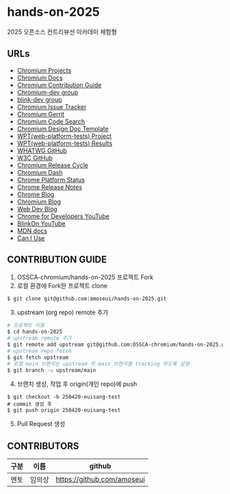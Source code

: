 # hands-on-2025
2025 오픈소스 컨트리뷰션 아카데미 체험형

## URLs
- [Chromium Projects](https://www.chromium.org/chromium-projects/)
- [Chromium Docs](https://chromium.googlesource.com/chromium/src/+/main/docs)
- [Chromium Contribution Guide](https://chromium.googlesource.com/chromium/src/+/main/docs/contributing.md)
- [Chromium-dev group](https://groups.google.com/u/2/a/chromium.org/g/chromium-dev)
- [blink-dev group](https://groups.google.com/a/chromium.org/g/blink-dev)
- [Chromium Issue Tracker](https://issues.chromium.org/u/1/issues)
- [Chromium Gerrit](https://chromium-review.googlesource.com/)
- [Chromium Code Search](https://source.chromium.org/chromium)
- [Chromium Design Doc Template](https://docs.google.com/document/d/14YBYKgk-uSfjfwpKFlp_omgUq5hwMVazy_M965s_1KA/edit?tab=t.0#heading=h.7nki9mck5t64)
- [WPT(web-platform-tests) Project](https://github.com/web-platform-tests/wpt/)
- [WPT(web-platform-tests) Results](https://wpt.fyi/results/)
- [WHATWG GitHub](https://github.com/whatwg)
- [W3C GitHub](https://github.com/w3c)
- [Chromium Release Cycle](https://chromium.googlesource.com/chromium/src/+/HEAD/docs/process/release_cycle.md)
- [Chromium Dash](https://chromiumdash.appspot.com)
- [Chrome Platform Status](https://chromestatus.com/)
- [Chrome Release Notes](https://developer.chrome.com/release-notes)
- [Chrome Blog](https://developer.chrome.com/blog )
- [Chromium Blog](https://blog.chromium.org/)
- [Web Dev Blog](https://web.dev/blog)
- [Chrome for Developers YouTube](https://www.youtube.com/@ChromeDevs)
- [BlinkOn YouTube](https://www.youtube.com/@blinkontalks)
- [MDN docs](https://developer.mozilla.org/docs/Web)
- [Can I Use](https://caniuse.com) 

## CONTRIBUTION GUIDE 
1. OSSCA-chromium/hands-on-2025 프로젝트 Fork
2. 로컬 환경에 Fork한 프로젝트 clone
```bash
$ git clone git@github.com:amoseui/hands-on-2025.git
```
3. upstream (org repo) remote 추가
```bash
# 프로젝트 이동
$ cd hands-on-2025
# upstream remote 추가
$ git remote add upstream git@github.com:OSSCA-chromium/hands-on-2025.git
# upstream repo fetch
$ git fetch upstream
# 로컬 main 브랜치는 upstream 의 main 브랜치를 tracking 하도록 설정
$ git branch -u upstream/main
```
4. 브랜치 생성, 작업 후 origin(개인 repo)에 push
```
$ git checkout -b 250420-euisang-test
# commit 생성 후
$ git push origin 250420-euisang-test
```
5. Pull Request 생성

## CONTRIBUTORS
|구분|이름|github|
|---|---|---|
|멘토|임의상|https://github.com/amoseui|
